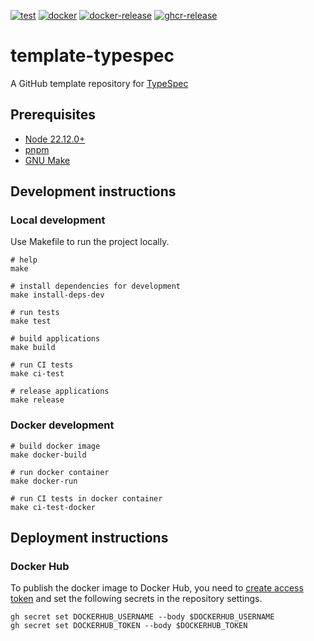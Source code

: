 [![test](https://github.com/ks6088ts/template-typespec/actions/workflows/test.yaml/badge.svg?branch=main)](https://github.com/ks6088ts/template-typespec/actions/workflows/test.yaml?query=branch%3Amain)
[![docker](https://github.com/ks6088ts/template-typespec/actions/workflows/docker.yaml/badge.svg?branch=main)](https://github.com/ks6088ts/template-typespec/actions/workflows/docker.yaml?query=branch%3Amain)
[![docker-release](https://github.com/ks6088ts/template-typespec/actions/workflows/docker-release.yaml/badge.svg)](https://github.com/ks6088ts/template-typespec/actions/workflows/docker-release.yaml)
[![ghcr-release](https://github.com/ks6088ts/template-typespec/actions/workflows/ghcr-release.yaml/badge.svg)](https://github.com/ks6088ts/template-typespec/actions/workflows/ghcr-release.yaml)

# template-typespec

A GitHub template repository for [TypeSpec](https://typespec.io/)

## Prerequisites

- [Node 22.12.0+](https://nodejs.org/en/download)
- [pnpm](https://pnpm.io/installation)
- [GNU Make](https://www.gnu.org/software/make/)

## Development instructions

### Local development

Use Makefile to run the project locally.

```shell
# help
make

# install dependencies for development
make install-deps-dev

# run tests
make test

# build applications
make build

# run CI tests
make ci-test

# release applications
make release
```

### Docker development

```shell
# build docker image
make docker-build

# run docker container
make docker-run

# run CI tests in docker container
make ci-test-docker
```

## Deployment instructions

### Docker Hub

To publish the docker image to Docker Hub, you need to [create access token](https://app.docker.com/settings/personal-access-tokens/create) and set the following secrets in the repository settings.

```shell
gh secret set DOCKERHUB_USERNAME --body $DOCKERHUB_USERNAME
gh secret set DOCKERHUB_TOKEN --body $DOCKERHUB_TOKEN
```
